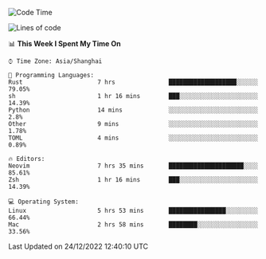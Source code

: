 <!--START_SECTION:waka-->
![Code Time](http://img.shields.io/badge/Code%20Time-1%2C075%20hrs%206%20mins-blue)

![Lines of code](https://img.shields.io/badge/From%20Hello%20World%20I%27ve%20Written-24%20Thousand%20lines%20of%20code-blue)

📊 **This Week I Spent My Time On** 

```text
⌚︎ Time Zone: Asia/Shanghai

💬 Programming Languages: 
Rust                     7 hrs               ███████████████████░░░░░░   79.05% 
sh                       1 hr 16 mins        ███░░░░░░░░░░░░░░░░░░░░░░   14.39% 
Python                   14 mins             ░░░░░░░░░░░░░░░░░░░░░░░░░   2.8% 
Other                    9 mins              ░░░░░░░░░░░░░░░░░░░░░░░░░   1.78% 
TOML                     4 mins              ░░░░░░░░░░░░░░░░░░░░░░░░░   0.89%

🔥 Editors: 
Neovim                   7 hrs 35 mins       █████████████████████░░░░   85.61% 
Zsh                      1 hr 16 mins        ███░░░░░░░░░░░░░░░░░░░░░░   14.39%

💻 Operating System: 
Linux                    5 hrs 53 mins       ████████████████░░░░░░░░░   66.44% 
Mac                      2 hrs 58 mins       ████████░░░░░░░░░░░░░░░░░   33.56%

```


 Last Updated on 24/12/2022 12:40:10 UTC
<!--END_SECTION:waka-->
